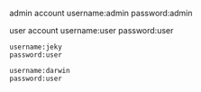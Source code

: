 admin account
	username:admin
	password:admin


user account
	username:user
	password:user

	username:jeky
	password:user

	username:darwin
	password:user